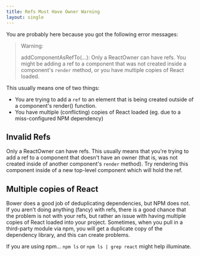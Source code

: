 ```yaml
---
title: Refs Must Have Owner Warning
layout: single
---
```


You are probably here because you got the following error messages:

> Warning:
>
> addComponentAsRefTo(...): Only a ReactOwner can have refs. You might be adding a ref to a component that was not created inside a component's `render` method, or you have multiple copies of React loaded.

This usually means one of two things:

- You are trying to add a `ref` to an element that is being created outside of a component's render() function.
- You have multiple (conflicting) copies of React loaded (eg. due to a miss-configured NPM dependency)


## Invalid Refs

Only a ReactOwner can have refs. This usually means that you're trying to add a ref to a component that doesn't have an owner (that is, was not created inside of another component's `render` method). Try rendering this component inside of a new top-level component which will hold the ref.

## Multiple copies of React

Bower does a good job of deduplicating dependencies, but NPM does not. If you aren't doing anything (fancy) with refs, there is a good chance that the problem is not with your refs, but rather an issue with having multiple copies of React loaded into your project. Sometimes, when you pull in a third-party module via npm, you will get a duplicate copy of the dependency library, and this can create problems.

If you are using npm... `npm ls` or `npm ls | grep react` might help illuminate.
